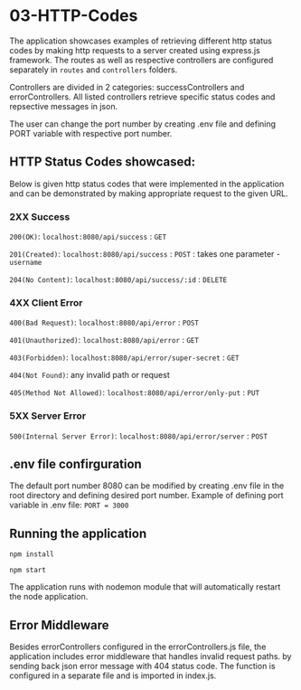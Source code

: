 # 03-HTTP-Codes

The application showcases examples of retrieving different http status codes by making http requests to a server created using express.js framework. The routes as well as respective controllers are configured separately in `routes` and `controllers` folders.

Controllers are divided in 2 categories: successControllers and errorControllers. All listed controllers retrieve specific status codes and repsective messages in json. 

The user can change the port number by creating .env file and defining PORT variable with respective port number.

## HTTP Status Codes showcased:
Below is given http status codes that were implemented in the application and can be demonstrated by making appropriate request to the given URL.

### 2XX Success
`200(OK)`: `localhost:8080/api/success` : `GET`

`201(Created)`: `localhost:8080/api/success` : `POST` : takes one parameter - `username`

`204(No Content)`: `localhost:8080/api/success/:id` : `DELETE` 

### 4XX Client Error
`400(Bad Request)`: `localhost:8080/api/error` : `POST`

`401(Unauthorized)`: `localhost:8080/api/error` : `GET`

`403(Forbidden)`: `localhost:8080/api/error/super-secret` : `GET`

`404(Not Found)`: any invalid path or request

`405(Method Not Allowed)`: `localhost:8080/api/error/only-put` : `PUT` 

### 5XX Server Error

`500(Internal Server Error)`: `localhost:8080/api/error/server` : `POST`

## .env file confirguration

The default port number 8080 can be modified by creating .env file in the root directory and defining desired port number. 
Example of defining port variable in .env file:
`PORT = 3000`

## Running the application

`npm install`

`npm start`

The application runs with nodemon module that will automatically restart the node application.

## Error Middleware

Besides errorControllers configured in the errorControllers.js file, the application includes error middleware that handles invalid request paths. by sending back json error message with 404 status code. The function is configured in a separate file and is imported in index.js.